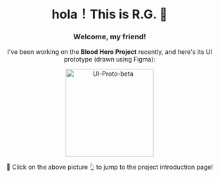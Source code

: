 <div style="text-align: center;" align="center">
  <h1 align="center">
    hola！This is R.G. 🎉
  </h1>
  <h3 align="center">
    Welcome, my friend!
  </h3>
  <p align="center">
    I've been working on the <strong>Blood Hero Project</strong> recently, and here's its UI prototype (drawn using Figma):
  </p>
  <p align="center">
    <a href="https://github.com/rg4sun/Hybrid-App" align="center">
			<img src="./.md-imgs/README.assets/UI-Proto-beta.png" alt="UI-Proto-beta" width="200" style="zoom:100%;" /> 		
		</a>
  </p>
	 <p align="center">
    🚀 Click on the above picture 👆 to jump to the project introduction page!
  </p>
</div>



